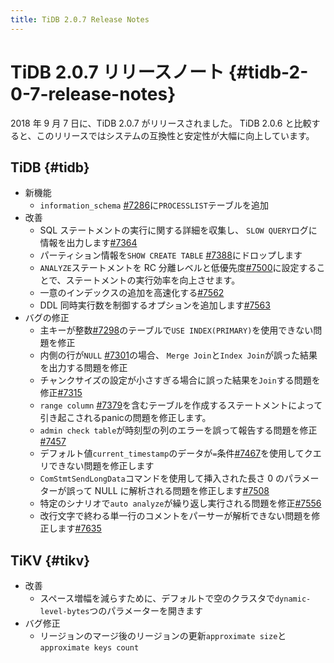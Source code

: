 ```yaml
---
title: TiDB 2.0.7 Release Notes
---
```


# TiDB 2.0.7 リリースノート {#tidb-2-0-7-release-notes}

2018 年 9 月 7 日に、TiDB 2.0.7 がリリースされました。 TiDB 2.0.6 と比較すると、このリリースではシステムの互換性と安定性が大幅に向上しています。

## TiDB {#tidb}

-   新機能
    -   `information_schema` [#7286](https://github.com/pingcap/tidb/pull/7286)に`PROCESSLIST`テーブルを追加
-   改善
    -   SQL ステートメントの実行に関する詳細を収集し、 `SLOW QUERY`ログに情報を出力します[#7364](https://github.com/pingcap/tidb/pull/7364)
    -   パーティション情報を`SHOW CREATE TABLE` [#7388](https://github.com/pingcap/tidb/pull/7388)にドロップします
    -   `ANALYZE`ステートメントを RC 分離レベルと低優先度[#7500](https://github.com/pingcap/tidb/pull/7500)に設定することで、ステートメントの実行効率を向上させます。
    -   一意のインデックスの追加を高速化する[#7562](https://github.com/pingcap/tidb/pull/7562)
    -   DDL 同時実行数を制御するオプションを追加します[#7563](https://github.com/pingcap/tidb/pull/7563)
-   バグの修正
    -   主キーが整数[#7298](https://github.com/pingcap/tidb/pull/7298)のテーブルで`USE INDEX(PRIMARY)`を使用できない問題を修正
    -   内側の行が`NULL` [#7301](https://github.com/pingcap/tidb/pull/7301)の場合、 `Merge Join`と`Index Join`が誤った結果を出力する問題を修正
    -   チャンクサイズの設定が小さすぎる場合に誤った結果を`Join`する問題を修正[#7315](https://github.com/pingcap/tidb/pull/7315)
    -   `range column` [#7379](https://github.com/pingcap/tidb/pull/7379)を含むテーブルを作成するステートメントによって引き起こされるpanicの問題を修正します。
    -   `admin check table`が時刻型の列のエラーを誤って報告する問題を修正[#7457](https://github.com/pingcap/tidb/pull/7457)
    -   デフォルト値`current_timestamp`のデータが`=`条件[#7467](https://github.com/pingcap/tidb/pull/7467)を使用してクエリできない問題を修正します
    -   `ComStmtSendLongData`コマンドを使用して挿入された長さ 0 のパラメーターが誤って NULL に解析される問題を修正します[#7508](https://github.com/pingcap/tidb/pull/7508)
    -   特定のシナリオで`auto analyze`が繰り返し実行される問題を修正[#7556](https://github.com/pingcap/tidb/pull/7556)
    -   改行文字で終わる単一行のコメントをパーサーが解析できない問題を修正します[#7635](https://github.com/pingcap/tidb/pull/7635)

## TiKV {#tikv}

-   改善
    -   スペース増幅を減らすために、デフォルトで空のクラスタで`dynamic-level-bytes`つのパラメーターを開きます
-   バグ修正
    -   リージョンのマージ後のリージョンの更新`approximate size`と`approximate keys count`
